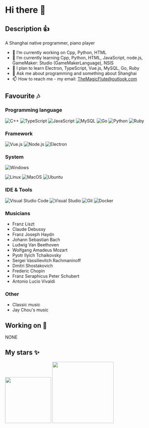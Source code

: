 # Hi there 👋

## Description 👍

A Shanghai native programmer, piano player

- 🔭 I’m currently working on Cpp, Python, HTML
- 🌱 I’m currently learning Cpp, Python, HTML, JavaScript, node.js, GameMaker: Studio (GameMakerLanguage), NSIS
- 🎯 I plan to learn Electron, TypeScript, Vue.js, MySQL, Go, Ruby
- 💬 Ask me about programming and something about Shanghai
- 📫 How to reach me - my email: TheMagicFlute@outlook.com

## Favourite 🎶

### Programming language

![C++](https://img.shields.io/badge/-Cpp-D783FF?style=flat-square&logo=c%2b%2b&logoColor=white)
![TypeScript](https://img.shields.io/badge/-TypeScript-3178C6?style=flat-square&logo=typescript&logoColor=white)
![JavaScript](https://img.shields.io/badge/-JavaScript-F4D500?style=flat-square&logo=javascript&logoColor=white)
![MySQL](https://img.shields.io/badge/-MySQL-007096?style=flat-square&logo=mysql&logoColor=white)
![Go](https://img.shields.io/badge/-Go-73CCDC?style=flat-square&logo=go&logoColor=white)
![Python](https://img.shields.io/badge/-Python-0078D6?style=flat-square&logo=Python&logoColor=white)
![Ruby](https://img.shields.io/badge/-Ruby-C60000?style=flat-square&logo=ruby&logoColor=white)

### Framework

![Vue.js](https://img.shields.io/badge/-Vue.JS-40BA82?style=flat-square&logo=Vue.js&logoColor=white)
![Node.js](https://img.shields.io/badge/-Node.JS-8CC03E?style=flat-square&logo=node.js&logoColor=white)
![Electron](https://img.shields.io/badge/-Electron-0078D6?style=flat-square&logo=Electron&logoColor=white)

### System

![Windows](https://img.shields.io/badge/-Windows-0078D6?style=flat-square&logo=Windows&logoColor=white)

![Linux](https://img.shields.io/badge/-Linux-AAA?style=flat-square&logo=Linux&logoColor=white)
![MacOS](https://img.shields.io/badge/-Mac_OS-AAA?style=flat-square&logo=macos&logoColor=white)
![Ubuntu](https://img.shields.io/badge/-Ubuntu-DD4814?style=flat-square&logo=ubuntu&logoColor=white)

### IDE & Tools

![Visual Studio Code](https://img.shields.io/badge/-Visual_Studio_Code-007ACC?style=flat-square&logo=visual-studio-code&logoColor=white)
![Visual Studio](https://img.shields.io/badge/-Visual_Studio-D783FF?style=flat-square&logo=visual-studio&logoColor=white)
![Git](https://img.shields.io/badge/-Git-F05032?style=flat-square&logo=git&logoColor=white)
![Docker](https://img.shields.io/badge/-Docker-2496ed?style=flat-square&logo=Docker&logoColor=white)

### Musicians

- Franz Liszt
- Claude Debussy
- Franz Joseph Haydn
- Johann Sebastian Bach
- Ludwig Van Beethoven
- Wolfgang Amadeus Mozart
- Pyotr Ilyich Tchaikovsky
- Sergei Vassilievitch Rachmaninoff
- Dmitri Shostakovich
- Frederic Chopin
- Franz Seraphicus Peter Schubert
- Antonio Lucio Vivaldi

### Other

- Classic music
- Jay Chou's music

## Working on 💼

NONE

## My stars ✨

<img align="" height="150px" src="https://github-readme-stats.vercel.app/api?username=TheMagicFlute&hide_title=false&hide_border=false&show_icons=true&include_all_commits=true&line_height=21&bg_color=0,EC6C6C,FFD479,FFFC79,73FA79&theme=graywhite&locale=en" />

<!--
<img align="" height="137px" src="https://github-readme-stats.vercel.app/api/top-langs/?username=TheMagicFlute&hide_title=false&hide_border=false&layout=compact&bg_color=0,73FA79,73FDFF,D783FF&theme=graywhite&locale=en" />
-->

<img align="" height="200px" src="https://github-readme-stats.vercel.app/api/top-langs/?username=TheMagicFlute&size_weight=0.5&count_weight=0.5&bg_color=0,73FA79,73FDFF,D783FF&theme=graywhite&locale=en"/>

<!--
**TheMagicFlute/TheMagicFlute** is a ✨ _special_ ✨ repository because its `README.md` (this file) appears on your GitHub profile.

Here are some ideas to get you started:

- 🔭 I’m currently working on ...
- 🌱 I’m currently learning ...
- 👯 I’m looking to collaborate on ...
- 🤔 I’m looking for help with ...
- 💬 Ask me about ...
- 📫 How to reach me: ...
- 😄 Pronouns: ...
- ⚡ Fun fact: ...
-->
